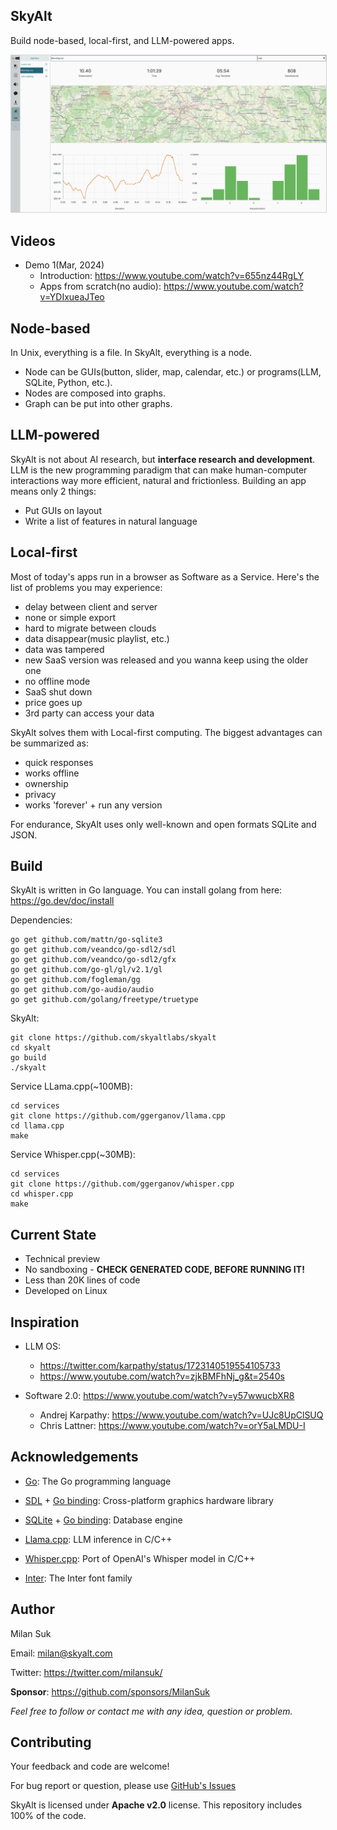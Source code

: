 ## SkyAlt
Build node-based, local-first, and LLM-powered apps.


<p align="center">
<img src="https://github.com/skyaltlabs/skyalt/blob/main/screenshots/screenshot_2024-4-23_12-12-28.png?raw=true" style="border:1px solid LightGrey" />
</p>



## Videos
- Demo 1(Mar, 2024)
    - Introduction: https://www.youtube.com/watch?v=655nz44RgLY
    - Apps from scratch(no audio): https://www.youtube.com/watch?v=YDIxueaJTeo



## Node-based
In Unix, everything is a file. In SkyAlt, everything is a node.
- Node can be GUIs(button, slider, map, calendar, etc.) or programs(LLM, SQLite, Python, etc.).
- Nodes are composed into graphs. 
- Graph can be put into other graphs. 



## LLM-powered
SkyAlt is not about AI research, but **interface research and development**. LLM is the new programming paradigm that can make human-computer interactions way more efficient, natural and frictionless. Building an app means only 2 things:
- Put GUIs on layout
- Write a list of features in natural language



## Local-first
Most of today's apps run in a browser as Software as a Service. Here's the list of problems you may experience:
- delay between client and server
- none or simple export
- hard to migrate between clouds
- data disappear(music playlist, etc.)
- data was tampered
- new SaaS version was released and you wanna keep using the older one
- no offline mode
- SaaS shut down
- price goes up
- 3rd party can access your data

SkyAlt solves them with Local-first computing. The biggest advantages can be summarized as:
- quick responses
- works offline
- ownership
- privacy
- works 'forever' + run any version

For endurance, SkyAlt uses only well-known and open formats SQLite and JSON.



## Build
SkyAlt is written in Go language. You can install golang from here: https://go.dev/doc/install

Dependencies:
<pre><code>go get github.com/mattn/go-sqlite3
go get github.com/veandco/go-sdl2/sdl
go get github.com/veandco/go-sdl2/gfx
go get github.com/go-gl/gl/v2.1/gl
go get github.com/fogleman/gg
go get github.com/go-audio/audio
go get github.com/golang/freetype/truetype
</code></pre>

SkyAlt:
<pre><code>git clone https://github.com/skyaltlabs/skyalt
cd skyalt
go build
./skyalt
</code></pre>

Service LLama.cpp(~100MB):
<pre><code>cd services
git clone https://github.com/ggerganov/llama.cpp
cd llama.cpp
make
</code></pre>

Service Whisper.cpp(~30MB):
<pre><code>cd services
git clone https://github.com/ggerganov/whisper.cpp
cd whisper.cpp
make
</code></pre>



## Current State
- Technical preview
- No sandboxing - **CHECK GENERATED CODE, BEFORE RUNNING IT!**
- Less than 20K lines of code
- Developed on Linux



## Inspiration
- LLM OS:
    - https://twitter.com/karpathy/status/1723140519554105733
    - https://www.youtube.com/watch?v=zjkBMFhNj_g&t=2540s

- Software 2.0:  https://www.youtube.com/watch?v=y57wwucbXR8
    - Andrej Karpathy: https://www.youtube.com/watch?v=UJc8UpClSUQ
    - Chris Lattner: https://www.youtube.com/watch?v=orY5aLMDU-I



## Acknowledgements
- [Go](https://go.dev/): The Go programming language
- [SDL](https://www.libsdl.org/) + [Go binding](https://github.com/veandco/go-sdl2): Cross-platform graphics hardware library
- [SQLite](https://www.sqlite.org/) + [Go binding](https://github.com/mattn/go-sqlite3): Database engine

- [Llama.cpp](https://github.com/ggerganov/llama.cpp): LLM inference in C/C++
- [Whisper.cpp](https://github.com/ggerganov/whisper.cpp): Port of OpenAI's Whisper model in C/C++

- [Inter](https://github.com/rsms/inter): The Inter font family



## Author
Milan Suk

Email: milan@skyalt.com

Twitter: https://twitter.com/milansuk/

**Sponsor**: https://github.com/sponsors/MilanSuk

*Feel free to follow or contact me with any idea, question or problem.*



## Contributing
Your feedback and code are welcome!

For bug report or question, please use [GitHub's Issues](https://github.com/skyaltlabs/skyalt/issues)

SkyAlt is licensed under **Apache v2.0** license. This repository includes 100% of the code.
